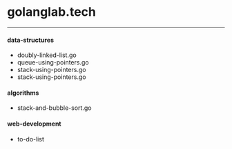 # golanglab.tech

<hr>

<h4>data-structures</h4>
<ul>
  <li>doubly-linked-list.go</li>
  <li>queue-using-pointers.go</li>
  <li>stack-using-pointers.go</li>
  <li>stack-using-pointers.go</li>
</ul>

<h4>algorithms</h4>
<ul>
  <li>stack-and-bubble-sort.go</li>
</ul>

<h4>web-development</h4>
<ul>
  <li>to-do-list</li>
</ul>
